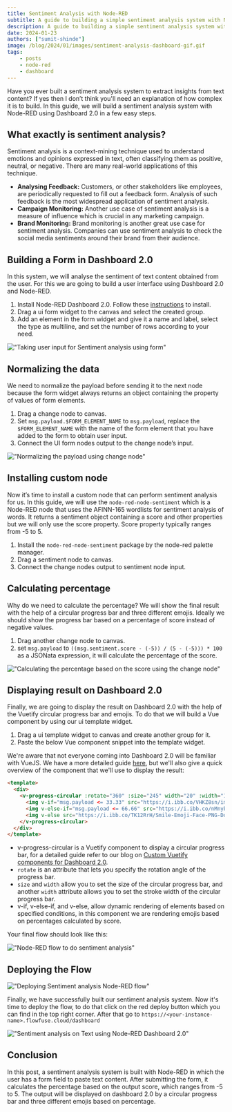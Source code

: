 ```yaml
---
title: Sentiment Analysis with Node-RED
subtitle: A guide to building a simple sentiment analysis system with Node-RED.
description: A guide to building a simple sentiment analysis system with Node-RED.
date: 2024-01-23
authors: ["sumit-shinde"]
image: /blog/2024/01/images/sentiment-analysis-dashboard-gif.gif
tags:
    - posts
    - node-red
    - dashboard
---
```


Have you ever built a sentiment analysis system to extract insights from text content? If yes then I don’t think you'll need an explanation of how complex it is to build. In this guide, we will build a sentiment analysis system with Node-RED using Dashboard 2.0 in a few easy steps. 

<!--more-->

## What exactly is sentiment analysis?

Sentiment analysis is a context-mining technique used to understand emotions and opinions expressed in text, often classifying them as positive, neutral, or negative. There are many real-world applications of this technique.

- **Analysing Feedback:** Customers, or other stakeholders like employees, are periodically requested to fill out a feedback form. Analysis of such feedback is the most widespread application of sentiment analysis.
- **Campaign Monitoring:** Another use case of sentiment analysis is a measure of influence which is crucial in any marketing campaign.
- **Brand Monitoring:** Brand monitoring is another great use case for sentiment analysis. Companies can use sentiment analysis to check the social media sentiments around their brand from their audience.

## Building a Form in Dashboard 2.0

In this system, we will analyse the sentiment of text content obtained from the user.  For this we are going to build a user interface using Dashboard 2.0 and Node-RED.

1. Install Node-RED Dashboard 2.0. Follow these [instructions](https://flowfuse.com/blog/2024/03/dashboard-getting-started/) to install.
1. Drag a ui form widget to the canvas and select the created group.
1. Add an element in the form widget and give it a name and label, select the type as multiline, and set the number of rows according to your need.

!["Taking user input for Sentiment analysis using form"](./images/sentiment-analysis-form.png "Taking user input for Sentiment analysis using form")

## Normalizing the data

We need to normalize the payload before sending it to the next node because the form widget always returns an object containing the property of values of form elements.

1. Drag a change node to canvas.
2. Set `msg.payload.$FORM_ELEMENT_NAME` to `msg.payload`, replace the `$FORM_ELEMENT_NAME` with the name of the form element that you have added to the form to obtain user input.
3. Connect the UI form nodes output to the change node’s input.

!["Normalizing the payload using change node"](./images/sentiment-anlaysis-change-node(1).png "Normalizing the payload using change node")

## Installing custom node

Now it’s time to install a custom node that can perform sentiment analysis for us. In this guide, we will use the `node-red-node-sentiment` which is a Node-RED node that uses the AFINN-165 wordlists for sentiment analysis of words. It returns a sentiment object containing a score and other properties but we will only use the score property. Score property typically ranges from -5 to 5.

1. Install the `node-red-node-sentiment` package by the node-red palette manager.
2. Drag a sentiment node to canvas.
3. Connect the change nodes output to sentiment node input.

## Calculating percentage

Why do we need to calculate the percentage? We will show the final result with the help of a circular progress bar and three different emojis. Ideally we should show the progress bar based on a percentage of score instead of negative values.

1. Drag another change node to canvas.
2. set `msg.payload` to `((msg.sentiment.score - (-5)) / (5 - (-5))) * 100` as a JSONata expression, it will calculate the percentage of the score.

!["Calculating the percentage based on the score using the change node"](./images/sentiment-analysis-change-node(2).png "Calculating the percentage based on the score using the change node")

## Displaying result on Dashboard 2.0
Finally, we are going to display the result on Dashboard 2.0 with the help of the Vuetify circular progress bar and emojis. To do that we will build a Vue component by using our ui template widget.

1. Drag a ui template widget to canvas and create another group for it.
2. Paste the below Vue component snippet into the template widget.

We're aware that not everyone coming into Dashboard 2.0 will be familiar with VueJS. We have a more detailed guide [here](https://dashboard.flowfuse.com/nodes/widgets/ui-template.html#building-full-vue-components), but we'll also give a quick overview of the component that we'll use to display the result:

```html
<template>
  <div>
    <v-progress-circular :rotate="360" :size="245" width="20" :width="15" :model-value="msg.payload" color="rgb(0,255,0)">
      <img v-if="msg.payload <= 33.33" src="https://i.ibb.co/VHKZ8sn/imgbin-smirk-emoji-face-emoticon-smile-png.png" width="240" height="240" alt="sad emoji">
      <img v-else-if="msg.payload <= 66.66" src="https://i.ibb.co/nMnybLJ/imgbin-emoji-computer-icons-emoticon-smiley-png.png"  width="240" height="240" alt="neutral emoji">
      <img v-else src="https://i.ibb.co/TK12RrH/Smile-Emoji-Face-PNG-Download-Image.png" width="240" height="240" alt="happy emoji">
    </v-progress-circular>
  </div>
</template>
```

- v-progress-circular is a Vuetify component to display a circular progress bar, for a detailed guide refer to our blog on  [Custom Vuetify components for Dashboard 2.0](https://flowfuse.com/blog/2023/10/custom-vuetify-components-dashboard/).
- `rotate` is an attribute that lets you specify the rotation angle of the progress bar.
- `size` and `width` allow you to set the size of the circular progress bar, and another `width` attribute allows you to set the stroke width of the circular progress bar.
-  v-if, v-else-if, and v-else, allow dynamic rendering of elements based on specified conditions, in this component we are rendering emojis based on percentages calculated by score.

Your final flow should look like this:

!["Node-RED flow to do sentiment analysis"](./images/sentiment-anlaysis-flow.png "Node-RED flow to do sentiment analysis")

## Deploying the Flow

!["Deploying Sentiment analysis Node-RED flow"](./images/sentiement-analysis-flowfuse-editor.png "Deploying Sentiment analysis Node-RED flow")

Finally, we have successfully built our sentiment analysis system. Now it's time to deploy the flow, to do that click on the red deploy button which you can find in the top right corner. After that go to `https://<your-instance-name>.flowfuse.cloud/dashboard`

!["Sentiment analysis on Text using Node-RED Dashboard 2.0"](./images/sentiment-analysis-dashboard-gif.gif "Sentiment analysis on Text using Node-RED Dashboard 2.0")

## Conclusion

In this post, a sentiment analysis system is built with Node-RED in which the user has a form field to paste text content. After submitting the form, it calculates the percentage based on the output score, which ranges from -5 to 5. The output will be displayed on dashboard 2.0 by a circular progress bar and three different emojis based on percentage.
